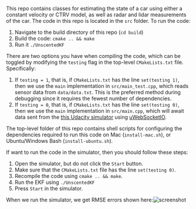 This repo contains classes for estimating the state of a car using either a constant velocity or CTRV model, as well as radar and lidar measurements of the car. The code in this repo is located in the `src` folder. To run the code:

1. Navigate to the build directory of this repo (`cd build`)
2. Build the code: `cmake .. && make`
3. Run it `./UnscentedKF`

There are two options you have when compiling the code, which can be toggled by modifying the `testing` flag in the top-level `CMakeLists.txt` file. Specifically:

1. If `testing = 1`, that is, if `CMakeLists.txt` has the line `set(testing 1)`, then we use the `main` implementation in `src/main_test.cpp`, which reads sensor data from `data/data.txt`. This is the preferred method during debugging since it requires the fewest number of dependencies.
2. If `testing = 0`, that is, if `CMakeLists.txt` has the line `set(testing 0)`, then we use the `main` implementation in `src/main.cpp`, which will await data sent from the [this Udacity simulator](https://github.com/udacity/self-driving-car-sim/releases) using [uWebSocketIO](https://github.com/uWebSockets/uWebSockets).

The top-level folder of this repo contains shell scripts for configuring the dependencies required to run this code on Mac (`install-mac.sh`), or Ubuntu/Windows Bash (`install-ubuntu.sh`). 

If want to run the code in the simulator, then you should follow these steps:

1. Open the simulator, but do not click the `Start` button.
2. Make sure that the `CMakeLists.txt` file has the line `set(testing 0)`.
3. Recompile the code using `cmake .. && make`.
4. Run the EKF using `./UnscentedKF`
5. Press `Start` in the simulator.

When we run the simulator, we get RMSE errors shown here:![screenshot](C:\Dropbox\drive\kf\screenshot.png)